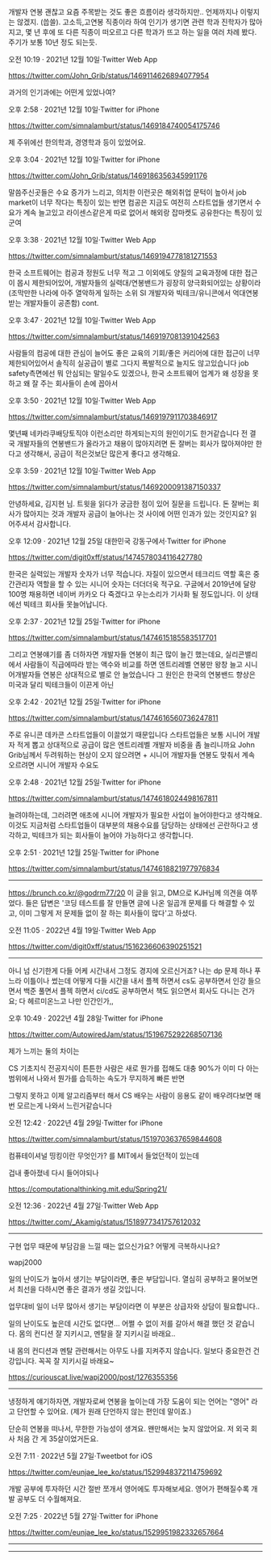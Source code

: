 개발자 연봉 괜찮고 요즘 주목받는 것도 좋은 흐름이라 생각하지만.. 언제까지나 이렇지는 않겠지. (씁쓸). 고소득,고연봉 직종이라 하여 인기가 생기면 관련 학과 진학자가 많아지고, 몇 년 후에 또 다른 직종이 떠오르고 다른 학과가 뜨고 하는 일을 여러 차례 봤다. 주기가 보통 10년 정도 되는듯.

오전 10:19 · 2021년 12월 10일·Twitter Web App 

https://twitter.com/John_Grib/status/1469114626894077954


과거의 인기과에는 어떤게 있었나여?

오후 2:58 · 2021년 12월 10일·Twitter for iPhone

https://twitter.com/simnalamburt/status/1469184740054175746

제 주위에선 한의학과, 경영학과 등이 있었어요.

오후 3:04 · 2021년 12월 10일·Twitter for iPhone

https://twitter.com/John_Grib/status/1469186356345991176

말씀주신곳들은 수요 증가가 느리고, 의치한 이런곳은 해외취업 문턱이 높아서 job market이 너무 작다는 특징이 있는 반면 컴공은 지금도 여전히 스타트업들 생기면서 수요가 계속 늘고있고 라이센스같은게 따로 없어서 해외랑 잡마켓도 공유한다는 특징이 있군여

오후 3:38 · 2021년 12월 10일·Twitter Web App

https://twitter.com/simnalamburt/status/1469194778181271553

한국 소프트웨어는 컴공과 정원도 너무 적고 그 이외에도 양질의 교육과정에 대한 접근이 몹시 제한되어있어, 개발자들의 실력대/연봉밴드가 굉장히 양극화되어있는 상황이라 (조막만한 나라에 아주 열악하게 일하는 소위 SI 개발자와 빅테크/유니콘에서 억대연봉받는 개발자들이 공존함) cont.

오후 3:47 · 2021년 12월 10일·Twitter Web App

https://twitter.com/simnalamburt/status/1469197081391042563

사람들의 컴공에 대한 관심이 늘어도 좋은 교육의 기회/좋은 커리어에 대한 접근이 너무 제한되어있어서 솔직히 실공급이 별로 그다지 폭발적으로 늘지도 않고있습니다
job safety측면에선 뭐 안심되는 말일수도 있겠으나, 한국 소프트웨어 업계가 왜 성장을 못하고 왜 잘 주는 회사들이 손에 꼽아서

오후 3:50 · 2021년 12월 10일·Twitter Web App

https://twitter.com/simnalamburt/status/1469197911703846917

몇년째 네카라쿠배당토직야 이런소리만 하게되는지의 원인이기도 한거같습니다
전 결국 개발자들의 연봉밴드가 올라가고 채용이 많아지려면 돈 잘버는 회사가 많아져야만 한다고 생각해서, 공급이 적은것보단 많은게 좋다고 생각해요.

오후 3:59 · 2021년 12월 10일·Twitter Web App

https://twitter.com/simnalamburt/status/1469200091387150337

안녕하세요, 김지현 님. 트윗을 읽다가 궁금한 점이 있어 질문을 드립니다. 돈 잘버는 회사가 많아지는 것과 개발자 공급이 늘어나는 것 사이에 어떤 인과가 있는 것인지요? 읽어주셔서 감사합니다.

오후 12:09 · 2021년 12월 25일 대한민국 강동구에서·Twitter for iPhone

https://twitter.com/digit0xff/status/1474578034116427780

한국은 실력있는 개발자 숫자가 너무 적습니다. 자질이 있으면서 테크리드 역할 혹은 중간관리자 역할을 할 수 있는 시니어 숫자는 더더더욱 적구요. 구글에서 2019년에 달랑 100명 채용하면 네이버 카카오 다 죽겠다고 우는소리가 기사화 될 정도입니다. 이 상태에선 빅테크 회사들 못늘어납니다.

오후 2:37 · 2021년 12월 25일·Twitter for iPhone

https://twitter.com/simnalamburt/status/1474615185583517701

그리고 연봉얘기를 좀 더하자면
개발자들 연봉이 최근 많이 늘긴 했는데요, 실리콘밸리에서 사람들이 직급에따라 받는 액수와 비교를 하면
엔트리레벨 연봉만 왕창 늘고 시니어개발자들 연봉은 상대적으로 별로 안 늘었습니다
그 원인은 한국의 연봉밴드 향상은 미국과 달리 빅테크들이 이끈게 아닌

오후 2:42 · 2021년 12월 25일·Twitter for iPhone

https://twitter.com/simnalamburt/status/1474616560736247811

주로 유니콘 데카콘 스타트업들이 이끌었기 때문입니다 스타트업들은 보통 시니어 개발자 적게 뽑고 상대적으로 공급이 많은 엔트리레벨 개발자 비중을 좀 늘리니까요
John Grib님께서 두려워하는 현상이 오지 않으려면 + 시니어 개발자들 연봉도 맞춰서 계속 오르려면 시니어 개발자 수요도

오후 2:48 · 2021년 12월 25일·Twitter for iPhone

https://twitter.com/simnalamburt/status/1474618024498167811

늘려야하는데, 그러려면 애초에 시니어 개발자가 필요한 사업이 늘어야한다고 생각해요. 이것도 지금처럼 스타트업들이 대부분의 채용수요를 담당하는 상태에선 곤란하다고 생각하고, 빅테크가 되는 회사들이 늘어야 가능하다고 생각합니다.

오후 2:51 · 2021년 12월 25일·Twitter for iPhone

https://twitter.com/simnalamburt/status/1474618821977976834

<hr>

https://brunch.co.kr/@godrm77/20 이 글을 읽고, DM으로 KJH님께 의견을 여쭈었다. 들은 답변은 '코딩 테스트를 잘 만들면 글에 나온 일곱개 문제를 다 해결할 수 있고, 이미 그렇게 저 문제들 없이 잘 하는 회사들이 많다'고 하셨다.

오전 11:05 · 2022년 4월 19일·Twitter Web App

https://twitter.com/digit0xff/status/1516236606390251521


<hr>

아니 넘 신기한게 다들 어케 시간내서 그정도 경지에 오르신거죠? 나는 dp 문제 하나 푸느라 이틀이나 썼는데 어떻게 다들 시간을 내서 플젝 하면서 cs도 공부하면서 인강 들으면서 백준 풀면서 플젝 하면서 ci/cd도 공부하면서 책도 읽으면서 회사도 다니는 건가요; 다 헤르미온느고 나만 인간인가,,

오후 10:49 · 2022년 4월 28일·Twitter for iPhone

https://twitter.com/AutowiredJam/status/1519675292268507136

제가 느끼는 둘의 차이는

CS 기초지식 전공지식이 튼튼한 사람은 새로 뭔가를 접해도 대충 90%가 이미 다 아는범위에서 나와서 뭔가를 습득하는 속도가 무지하게 빠른 반면

그렇지 못하고 이제 알고리즘부터 해서 CS 배우는 사람이 응용도 같이 배우려다보면 매번 모르는게 나와서 느린거같습니다

오전 12:42 · 2022년 4월 29일·Twitter for iPhone

https://twitter.com/simnalamburt/status/1519703637659844608


컴퓨테이셔널 띵킹이란 무엇인가? 를 MIT에서 들었던적이 있는데

겁내 좋아졌네 다시 들어야되나

https://computationalthinking.mit.edu/Spring21/

오전 12:36 · 2022년 4월 27일·Twitter Web App

https://twitter.com/_Akamig/status/1518977341757612032

<hr>

구현 업무 때문에 부담감을 느낄 때는 없으신가요? 어떻게 극복하시나요?

wapj2000

일의 난이도가 높아서 생기는 부담이라면, 좋은 부담입니다. 
열심히 공부하고 물어보면서 최선을 다하시면 좋은 결과가 생길 것입니다.

업무대비 일이 너무 많아서 생기는 부담이라면 이 부분은 상급자와 상담이 필요합니다..

일의 난이도도 높은데 시간도 없다면... 어쩔 수 없이 저를 갈아서 해결 했던 것 같습니다. 
몸의 컨디션 잘 지키시고, 멘탈을 잘 지키시길 바래요.. 

내 몸의 컨디션과 멘탈 관련해서는 아무도 나를 지켜주지 않습니다. 
일보다 중요한건 건강입니다. 꼭꼭 잘 지키시길 바래요~

https://curiouscat.live/wapj2000/post/1276355356

<hr>

냉정하게 얘기하자면, 개발자로써 연봉을 높이는데 가장 도움이 되는 언어는 "영어" 라고 단언할 수 있어요. (제가 원래 단언하지 않는 편인데 말이죠.)

단순히 연봉을 떠나서, 무한한 가능성이 생겨요. 왠만해서는 늦지 않았어요. 저 외국 회사 처음 간 게 35살이었거든요.

오전 7:11 · 2022년 5월 27일·Tweetbot for iΟS

https://twitter.com/eunjae_lee_ko/status/1529948372114759692

개발 공부에 투자하던 시간 절반 쪼개서 영어에도 투자해보세요. 영어가 편해질수록 개발 공부도 더 수월해져요.

오전 7:25 · 2022년 5월 27일·Twitter for iPhone

https://twitter.com/eunjae_lee_ko/status/1529951982332657664

<hr>

<hr>